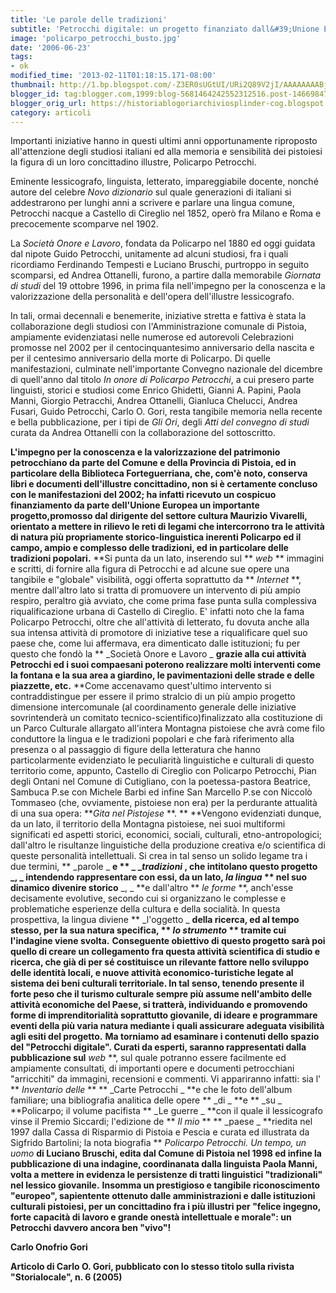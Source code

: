 ```yaml
---
title: 'Le parole delle tradizioni'
subtitle: 'Petrocchi digitale: un progetto finanziato dall&#39;Unione Europea per la promozione e valorizzazione della  personalità intellettuale di Policarpo Petrocchi'
image: 'policarpo_petrocchi_busto.jpg'
date: '2006-06-23'
tags: 
- ok
modified_time: '2013-02-11T01:18:15.171-08:00'
thumbnail: http://1.bp.blogspot.com/-Z3ER0sUGtUI/URi2Q89V2jI/AAAAAAAABj4/vbssTbAJVTc/s72-c/PolicarpoPetrocchi+(2).jpg
blogger_id: tag:blogger.com,1999:blog-5681464242552312516.post-1466984721475457382
blogger_orig_url: https://historiablogoriarchiviosplinder-cog.blogspot.com/2012/01/policarpo-petrocchi-storia-di-un.html
category: articoli
---
```




Importanti iniziative hanno in questi ultimi anni opportunamente riproposto all&#39;attenzione degli studiosi italiani ed alla memoria e sensibilità dei pistoiesi la figura di un loro concittadino illustre, Policarpo Petrocchi.

Eminente lessicografo, linguista, letterato, impareggiabile docente, nonché autore del celebre _Novo dizionario_ sul quale generazioni di italiani si addestrarono per lunghi anni a scrivere e parlare una lingua comune, Petrocchi nacque a Castello di Cireglio nel 1852, operò fra Milano e Roma e precocemente scomparve nel 1902.

La _Società Onore e Lavoro_, fondata da Policarpo nel 1880 ed oggi guidata dal nipote Guido Petrocchi, unitamente ad alcuni studiosi, fra i quali ricordiamo Ferdinando Tempesti e Luciano Bruschi, purtroppo in seguito scomparsi, ed Andrea Ottanelli, furono, a partire dalla memorabile  _Giornata di studi_ del 19 ottobre 1996, in prima fila nell&#39;impegno per la conoscenza e la valorizzazione della personalità e dell&#39;opera dell&#39;illustre lessicografo.

In tali, ormai decennali e benemerite, iniziative stretta e fattiva è stata la collaborazione degli studiosi con l&#39;Amministrazione comunale di Pistoia, ampiamente evidenziatasi nelle numerose ed autorevoli Celebrazioni promosse nel 2002 per il centocinquantesimo anniversario della nascita e per il centesimo anniversario della morte di Policarpo. Di quelle manifestazioni, culminate nell&#39;importante Convegno nazionale del dicembre di quell&#39;anno dal titolo _In onore di Policarpo Petrocchi_, a cui presero parte linguisti, storici e studiosi come Enrico Ghidetti, Gianni A. Papini, Paola Manni, Giorgio Petracchi, Andrea Ottanelli, Gianluca Chelucci, Andrea Fusari, Guido Petrocchi, Carlo O. Gori,  resta tangibile memoria nella recente e bella pubblicazione,  per i tipi de _Gli Ori_, degli _Atti del convegno di studi_ curata da Andrea Ottanelli con la collaborazione del sottoscritto.

**L&#39;impegno per la conoscenza e la valorizzazione del patrimonio petrocchiano da parte del Comune e della Provincia di Pistoia, ed in particolare della Biblioteca Forteguerriana, che, com&#39;è noto, conserva libri e documenti dell&#39;illustre concittadino,  non  si è certamente concluso con le manifestazioni del 2002; ha infatti ricevuto un cospicuo finanziamento da parte dell&#39;Unione Europea un importante progetto,promosso dal dirigente del settore cultura Maurizio Vivarelli, orientato a mettere in rilievo le reti di legami che intercorrono tra le attività di natura più propriamente storico-linguistica inerenti Policarpo ed il campo, ampio e complesso delle tradizioni, ed in particolare delle tradizioni popolari.**
**Si punta da un lato, inserendo sul ** _web_ ** immagini e scritti, di fornire alla figura di Petrocchi e ad alcune sue opere una tangibile e &quot;globale&quot; visibilità, oggi offerta soprattutto da ** _Internet_ **, mentre dall&#39;altro lato si tratta  di promuovere un intervento di più ampio respiro, peraltro già avviato, che come prima fase punta sulla complessiva riqualificazione urbana di Castello di Cireglio. E&#39; infatti noto che la fama Policarpo Petrocchi, oltre che all&#39;attività di letterato, fu dovuta anche alla sua intensa attività di promotore di iniziative tese a riqualificare quel suo paese che, come lui affermava, era dimenticato dalle istituzioni; fu per questo che fondò la ** _Società Onore e Lavoro _ **grazie alla cui attività Petrocchi ed i suoi compaesani poterono realizzare molti interventi come la fontana e la sua area a giardino, le pavimentazioni delle strade e delle piazzette, etc.**
**Come accenavamo quest&#39;ultimo intervento si contraddistingue per essere il primo stralcio di un più ampio progetto dimensione intercomunale (al coordinamento generale delle iniziative sovrintenderà un comitato tecnico-scientifico)finalizzato alla costituzione di un Parco Culturale allargato all&#39;intera Montagna pistoiese che avrà come filo conduttore la lingua e le tradizioni popolari e che farà riferimento alla presenza o al passaggio di figure della letteratura che hanno particolarmente evidenziato le peculiarità linguistiche e culturali di questo territorio come, appunto, Castello di Cireglio con Policarpo Petrocchi, Pian degli Ontani nel Comune di Cutigliano, con la poetessa-pastora Beatrice, Sambuca P.se con Michele Barbi ed infine San Marcello P.se con Niccolò Tommaseo (che, ovviamente, pistoiese non era) per la perdurante attualità di una sua opera: **_Gita nel Pistojese_ **. **
**Vengono evidenziati dunque, da un lato, il territorio della Montagna pistoiese, nei suoi multiformi significati ed aspetti storici, economici, sociali, culturali, etno-antropologici; dall&#39;altro le risultanze linguistiche della produzione creativa e/o scientifica di queste personalità intellettuali. Si crea in tal senso un solido legame tra i due termini, ** _parole _ **e ** _ __tradizioni_ **, che intitolano questo progetto** _, _ **intendendo rappresentare con essi, da un lato,** _la lingua_ ** nel suo dinamico divenire storico** _, _ **e dall&#39;altro ** _le forme_ **, anch&#39;esse decisamente evolutive, secondo cui si organizzano le complesse e problematiche esperienze della cultura e della socialità. In questa prospettiva, la lingua diviene ** _l&#39;oggetto _ **della ricerca, ed al tempo stesso, per la sua natura specifica, ** _lo strumento_ ** tramite cui l&#39;indagine viene svolta.**
**Conseguente obiettivo di questo progetto sarà poi quello di creare un collegamento fra questa attività scientifica di studio e ricerca, che già di per sé costituisce un rilevante fattore nello sviluppo  delle identità locali, e nuove attività economico-turistiche legate al sistema dei beni culturali territoriale. In tal senso, tenendo presente il forte peso che il turismo culturale sempre più assume nell&#39;ambito delle attività economiche del Paese, si tratterà, individuando e promovendo forme di imprenditorialità soprattutto giovanile, di ideare e programmare eventi della più varia natura mediante i quali assicurare adeguata visibilità agli esiti del progetto.**
**Ma torniamo ad esaminare i contenuti dello spazio del &quot;Petrocchi digitale&quot;. Curati da esperti, saranno rappresentati dalla pubblicazione sul** _web_ **, sul quale potranno essere facilmente ed ampiamente consultati, di importanti opere e documenti petrocchiani &quot;arricchiti&quot; da immagini, recensioni e commenti. Vi appariranno infatti:  sia l&#39; ** _Inventario delle_ ** ** _Carte Petrocchi _ **e che le foto dell&#39;album familiare; una bibliografia analitica delle opere ** _di _ **e ** _su _ **Policarpo; il  volume pacifista ** _Le guerre _ **con il quale il lessicografo vinse il Premio Siccardi;  l&#39;edizione de ** _Il mio_ ** ** _paese _ **riedita nel 1997 dalla Cassa di Risparmio di Pistoia e Pescia e curata ed illustrata da Sigfrido Bartolini; la nota biografia ** _Policarpo Petrocchi. Un tempo, un uomo_ **di Luciano Bruschi, edita dal Comune di Pistoia nel 1998 ed infine la pubblicazione di una indagine, coordinanata dalla linguista Paola Manni, volta a mettere in evidenza le persistenze di tratti linguistici &quot;tradizionali&quot; nel lessico giovanile.**
**Insomma un prestigioso e tangibile riconoscimento &quot;europeo&quot;, sapientente ottenuto dalle amministrazioni e dalle istituzioni culturali pistoiesi, per un concittadino fra i più illustri per &quot;felice ingegno, forte capacità di lavoro e grande onestà intellettuale e morale&quot;:  un Petrocchi davvero ancora ben &quot;vivo&quot;!**

**Carlo Onofrio Gori**

**Articolo di Carlo O. Gori, pubblicato con lo stesso titolo sulla rivista &quot;Storialocale&quot;, n. 6 (2005)**
